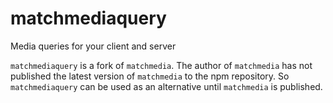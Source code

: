 # matchmediaquery

Media queries for your client and server

`matchmediaquery` is a fork of `matchmedia`. The author of `matchmedia` has not published the latest version of `matchmedia` to the npm repository. So `matchmediaquery` can be used as an alternative until `matchmedia` is published.